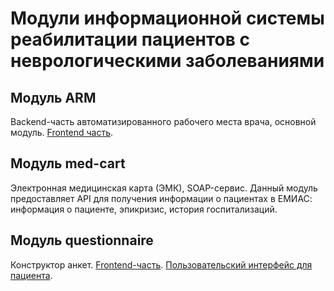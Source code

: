 # Модули информационной системы реабилитации пациентов с неврологическими заболеваниями

## Модуль ARM
Backend-часть автоматизированного рабочего места врача, основной модуль. [Frontend часть](https://github.com/giezz/rc_doc_arm_front).

## Модуль med-cart
Электронная медицинская карта (ЭМК), SOAP-сервис. Данный модуль предоставляет API для получения информации о пациентах в 
ЕМИАС: информация о пациенте, эпикризис, история госпитализаций.

## Модуль questionnaire
Конструктор анкет. [Frontend-часть](https://github.com/Soundflog/rc-constructor-forms).
[Пользовательский интерфейс для пациента](https://github.com/Soundflog/rc-questionnaire-desktop-frontend).
